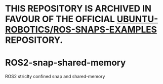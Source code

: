 # THIS REPOSITORY IS ARCHIVED IN FAVOUR OF THE OFFICIAL [UBUNTU-ROBOTICS/ROS-SNAPS-EXAMPLES](https://github.com/ubuntu-robotics/ros-snaps-examples/blob/main/shared_memory_foxy_core20/README.md) REPOSITORY.

# ROS2-snap-shared-memory
ROS2 striclty confined snap and shared-memory
